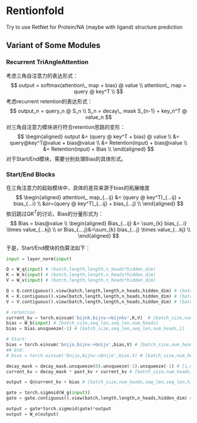 # Rentionfold
Try to use RetNet for Protein/NA (maybe with ligand) structure prediction

## Variant of Some Modules

### Recurrent TriAngleAttention

考虑三角自注意力的表达形式：
$$
output = softmax(attention\_ map + bias) @ value \\
attention\_ map = query @ key^T \\
$$
考虑recurrent retention的表达形式：
$$
output_n = query_n @ S_n \\
S_n = decay\_ mask S_{n-1} + key_n^T @ value_n
$$
对三角自注意力模块进行符合retention思路的变形：
$$
\begin{aligned}
output &= (query @ key^T + bias) @ value \\
&= query@key^T@value + bias@value \\
&= Retention(input) + bias@value \\
&= Retention(input) + Bias \\
\end{aligned}
$$
对于Start/End模块，需要分别处理Bias的具体形式。

### Start/End Blocks
在三角注意力的起始模块中，具体的差异来源于bias的拓展维度
$$
\begin{aligned}
attention\_ map_{...ij} &= (query @ key^T)_{...ij} + bias_{...i} \\
&or=(query @ key^T)_{...ij} + bias_{...j} \\
\end{aligned}
$$
依旧跳过$QK^T$的讨论，Bias的分量形式为：
$$
Bias = bias@value \\
\begin{aligned}
Bias_{...ij} &= \sum_{k} bias_{...i} \times value_{...kj} \\
or Bias_{....j}&=\sum_{k} bias_{...j} \times value_{...kj} \\
\end{aligned}
$$

于是，Start/End模块的伪算法如下：
```python
input = layer_norm(input)

Q = W_q(input) # (batch,length,length,n_heads*hidden_dim)
K = W_k(input) # (batch,length,length,n_heads*hidden_dim)
V = W_v(input) # (batch,length,length,n_heads*hidden_dim)

Q = Q.contiguous().view(batch,length,length,n_heads,hidden_dim) # (batch,length,length,n_heads,hidden_dim)
K = K.contiguous().view(batch,length,length,n_heads,hidden_dim) # (batch,length,length,n_heads,hidden_dim)
V = V.contiguous().view(batch,length,length,n_heads,hidden_dim) # (batch,length,length,n_heads,hidden_dim)

# retention
current_kv = torch.einsum('bijnk,bijnv->bijnkv',K,V)  # [batch_size,num_heads,seq_len,seq_len,hidden_dim,hidden_dim]
bias = W_b(input) # [batch_size,seq_len,seq_len,num_heads]
bias = bias.unsqueeze(-1) # [batch_size,seq_len,seq_len,num_heads,1]

# Start:
bias = torch.einsum('bnijo,bijnv->bnijv',bias,V) # [batch_size,num_heads,seq_len,seq_len,hidden_dim]
## End:
# bias = torch.einsum('bnijo,bijnv->bnijo',bias,V) # [batch_size,num_heads,seq_len,seq_len,1]

decay_mask = decay_mask.unsqueeze(0).unsqueeze(-1).unsqueeze(-1) # [1,num_heads,1,1,1,1]
current_kv = decay_mask * past_kv + current_kv # [batch_size,num_heads,seq_len,seq_len,hidden_dim,hidden_dim]

output = Q@current_kv + bias # [batch_size,num_heads,seq_len,seq_len,hidden_dim]

gate = torch.sigmoid(W_g(input))
gate = gate.contiguous().view(batch,length,length,n_heads,hidden_dim) # [batch_size,seq_len,seq_len,num_heads,hidden_dim]

output = gate*torch.sigmoid(gate)*output
output = W_o(output)

```

